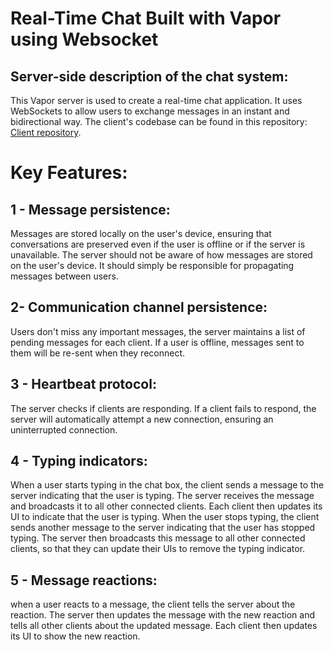 # Real-Time Chat Built with Vapor using Websocket

## Server-side description of the chat system:

This Vapor server is used to create a real-time chat application. It uses WebSockets to allow users to exchange messages in an instant and bidirectional way. The client's codebase can be found in this repository: [Client repository](https://github.com/FilipeIlunga/Vapor-WebSocket-Client).

# Key Features:

## 1 -  Message persistence: 
Messages are stored locally on the user's device, ensuring that conversations are preserved even if the user is offline or if the server is unavailable.
The server should not be aware of how messages are stored on the user's device. It should simply be responsible for propagating messages between users.

## 2-  Communication channel persistence: 
Users don't miss any important messages, the server  maintains a list of pending messages for each client. If a user is offline, messages sent to them will be re-sent when they reconnect.

## 3 - Heartbeat protocol:
The server checks if clients are responding. If a client fails to respond, the server will automatically attempt a new connection, ensuring an uninterrupted connection.

## 4 - Typing indicators: 

When a user starts typing in the chat box, the client sends a message to the server indicating that the user is typing. The server receives the message and broadcasts it to all other connected clients. Each client then updates its UI to indicate that the user is typing.
When the user stops typing, the client sends another message to the server indicating that the user has stopped typing. The server then broadcasts this message to all other connected clients, so that they can update their UIs to remove the typing indicator.

## 5 - Message reactions: 
when a user reacts to a message, the client tells the server about the reaction. The server then updates the message with the new reaction and tells all other clients about the updated message. Each client then updates its UI to show the new reaction.
